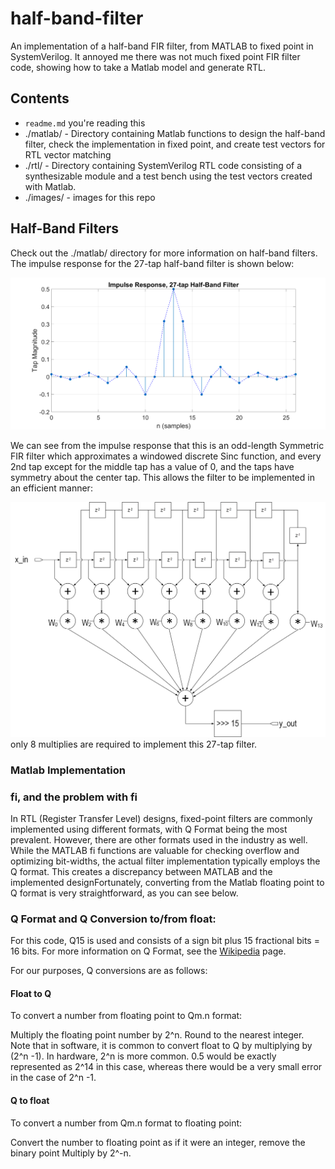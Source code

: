 # half-band-filter
An implementation of a half-band FIR filter, from MATLAB to fixed point in SystemVerilog.  It annoyed me there was not much fixed point FIR filter code, showing how to take a Matlab model and generate RTL. 

## Contents

* `readme.md` you're reading this
* ./matlab/ - Directory containing Matlab functions to design the half-band filter, check the implementation in fixed point, and create test vectors for RTL vector matching
* ./rtl/ - Directory containing SystemVerilog RTL code consisting of a synthesizable module and a test bench using the test vectors created with Matlab.
* ./images/ - images for this repo

## Half-Band Filters
Check out the ./matlab/ directory for more information on half-band filters.  The impulse response for the 27-tap half-band filter is shown below:

<img src="./images/half_band_filter_taps.png">

We can see from the impulse response that this is an odd-length Symmetric FIR filter which approximates a windowed discrete Sinc function, and every 2nd tap except for the middle tap has a value of 0, and the taps have symmetry about the center tap.  This allows the filter to be implemented in an efficient manner:

<img src="./images/hbfilter2.png">
only 8 multiplies are required to implement this 27-tap filter.

### Matlab Implementation

### fi, and the problem with fi

In RTL (Register Transfer Level) designs, fixed-point filters are commonly implemented using different formats, with Q Format being the most prevalent. However, there are other formats used in the industry as well. While the MATLAB fi functions are valuable for checking overflow and optimizing bit-widths, the actual filter implementation typically employs the Q format. This creates a discrepancy between MATLAB and the implemented designFortunately, converting from the Matlab floating point to Q format is very straightforward, as you can see below.

### Q Format and Q Conversion to/from float:
For this code, Q15 is used and consists of a sign bit plus 15 fractional bits = 16 bits.  For more information on Q Format, see the [Wikipedia](https://en.wikipedia.org/w/index.php?title=Q_(number_format)) page.  

For our purposes, Q conversions are as follows:
#### Float to Q
To convert a number from floating point to Qm.n format:

Multiply the floating point number by 2^n.  Round to the nearest integer.
Note that in software, it is common to convert float to Q by multiplying by (2^n -1).  In hardware, 2^n is more common.  0.5 would be exactly represented as 2^14 in this case, whereas there would be a very small error in the case of 2^n -1.

#### Q to float
To convert a number from Qm.n format to floating point:

Convert the number to floating point as if it were an integer, remove the binary point
Multiply by 2^-n. 
